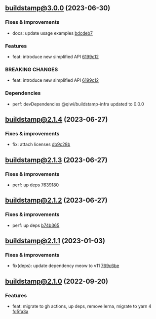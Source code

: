 ## [buildstamp@3.0.0](https://github.com/qiwi/buildstamp/compare/2023.6.27-buildstamp.2.1.4-f0...2023.6.30-buildstamp.3.0.0-f0) (2023-06-30)

### Fixes & improvements
* docs: update usage examples [bdcdeb7](https://github.com/qiwi/buildstamp/commit/bdcdeb747dbfbc0dc9c1f87b8230e6dc253b0c69)

### Features
* feat: introduce new simplified API [6199c12](https://github.com/qiwi/buildstamp/commit/6199c128f75b65e6f9e08db122bc8c8c15975ea5)

### BREAKING CHANGES
* feat: introduce new simplified API [6199c12](https://github.com/qiwi/buildstamp/commit/6199c128f75b65e6f9e08db122bc8c8c15975ea5)

### Dependencies
* perf: devDependencies @qiwi/buildstamp-infra updated to 0.0.0

## [buildstamp@2.1.4](https://github.com/qiwi/buildstamp/compare/2023.6.27-buildstamp.2.1.3-f0...2023.6.27-buildstamp.2.1.4-f0) (2023-06-27)

### Fixes & improvements
* fix: attach licenses [db9c28b](https://github.com/qiwi/buildstamp/commit/db9c28bcbfd8ec66b75954d9464389deb9011b07)

## [buildstamp@2.1.3](https://github.com/qiwi/buildstamp/compare/2023.6.27-buildstamp.2.1.2-f0...2023.6.27-buildstamp.2.1.3-f0) (2023-06-27)

### Fixes & improvements
* perf: up deps [7639180](https://github.com/qiwi/buildstamp/commit/7639180e379e2b833870059ac9542c69c8602c66)

## [buildstamp@2.1.2](https://github.com/qiwi/buildstamp/compare/2023.1.3-buildstamp.2.1.1-f0...2023.6.27-buildstamp.2.1.2-f0) (2023-06-27)

### Fixes & improvements
* perf: up deps [b74b365](https://github.com/qiwi/buildstamp/commit/b74b365e9d19b354761f39bc9a4d8aa8fe4073e5)

## [buildstamp@2.1.1](https://github.com/qiwi/buildstamp/compare/2022.9.20-buildstamp.2.1.0-f0...2023.1.3-buildstamp.2.1.1-f0) (2023-01-03)

### Fixes & improvements
* fix(deps): update dependency meow to v11 [769c6be](https://github.com/qiwi/buildstamp/commit/769c6bed89bc88da0af3ad52e796a55738bae32b)

## [buildstamp@2.1.0](https://github.com/qiwi/buildstamp/compare/buildstamp@2.0.0...2022.9.20-buildstamp.2.1.0-f0) (2022-09-20)

### Features
* feat: migrate to gh actions, up deps, remove lerna, migrate to yarn 4 [fd5fa3a](https://github.com/qiwi/buildstamp/commit/fd5fa3afa6b2634b7ccbf47022fe9156145168c6)
